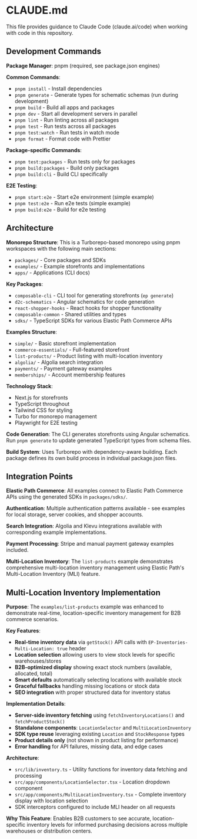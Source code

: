 # CLAUDE.md

This file provides guidance to Claude Code (claude.ai/code) when working with code in this repository.

## Development Commands

**Package Manager**: pnpm (required, see package.json engines)

**Common Commands**:
- `pnpm install` - Install dependencies
- `pnpm generate` - Generate types for schematic schemas (run during development)
- `pnpm build` - Build all apps and packages
- `pnpm dev` - Start all development servers in parallel
- `pnpm lint` - Run linting across all packages
- `pnpm test` - Run tests across all packages
- `pnpm test:watch` - Run tests in watch mode
- `pnpm format` - Format code with Prettier

**Package-specific Commands**:
- `pnpm test:packages` - Run tests only for packages
- `pnpm build:packages` - Build only packages
- `pnpm build:cli` - Build CLI specifically

**E2E Testing**:
- `pnpm start:e2e` - Start e2e environment (simple example)
- `pnpm test:e2e` - Run e2e tests (simple example)
- `pnpm build:e2e` - Build for e2e testing

## Architecture

**Monorepo Structure**: This is a Turborepo-based monorepo using pnpm workspaces with the following main sections:

- `packages/` - Core packages and SDKs
- `examples/` - Example storefronts and implementations
- `apps/` - Applications (CLI docs)

**Key Packages**:
- `composable-cli` - CLI tool for generating storefronts (`ep generate`)
- `d2c-schematics` - Angular schematics for code generation
- `react-shopper-hooks` - React hooks for shopper functionality
- `composable-common` - Shared utilities and types
- `sdks/` - TypeScript SDKs for various Elastic Path Commerce APIs

**Examples Structure**:
- `simple/` - Basic storefront implementation
- `commerce-essentials/` - Full-featured storefront
- `list-products/` - Product listing with multi-location inventory
- `algolia/` - Algolia search integration
- `payments/` - Payment gateway examples
- `memberships/` - Account membership features

**Technology Stack**:
- Next.js for storefronts
- TypeScript throughout
- Tailwind CSS for styling
- Turbo for monorepo management
- Playwright for E2E testing

**Code Generation**: The CLI generates storefronts using Angular schematics. Run `pnpm generate` to update generated TypeScript types from schema files.

**Build System**: Uses Turborepo with dependency-aware building. Each package defines its own build process in individual package.json files.

## Integration Points

**Elastic Path Commerce**: All examples connect to Elastic Path Commerce APIs using the generated SDKs in `packages/sdks/`.

**Authentication**: Multiple authentication patterns available - see examples for local storage, server cookies, and shopper accounts.

**Search Integration**: Algolia and Klevu integrations available with corresponding example implementations.

**Payment Processing**: Stripe and manual payment gateway examples included.

**Multi-Location Inventory**: The `list-products` example demonstrates comprehensive multi-location inventory management using Elastic Path's Multi-Location Inventory (MLI) feature.

## Multi-Location Inventory Implementation

**Purpose**: The `examples/list-products` example was enhanced to demonstrate real-time, location-specific inventory management for B2B commerce scenarios.

**Key Features**:
- **Real-time inventory data** via `getStock()` API calls with `EP-Inventories-Multi-Location: true` header
- **Location selection** allowing users to view stock levels for specific warehouses/stores
- **B2B-optimized display** showing exact stock numbers (available, allocated, total)
- **Smart defaults** automatically selecting locations with available stock
- **Graceful fallbacks** handling missing locations or stock data
- **SEO integration** with proper structured data for inventory status

**Implementation Details**:
- **Server-side inventory fetching** using `fetchInventoryLocations()` and `fetchProductStock()`
- **Standalone components**: `LocationSelector` and `MultiLocationInventory`
- **SDK type reuse** leveraging existing `Location` and `StockResponse` types
- **Product details only** (not shown in product listing for performance)
- **Error handling** for API failures, missing data, and edge cases

**Architecture**:
- `src/lib/inventory.ts` - Utility functions for inventory data fetching and processing
- `src/app/components/LocationSelector.tsx` - Location dropdown component
- `src/app/components/MultiLocationInventory.tsx` - Complete inventory display with location selection
- SDK interceptors configured to include MLI header on all requests

**Why This Feature**: Enables B2B customers to see accurate, location-specific inventory levels for informed purchasing decisions across multiple warehouses or distribution centers.